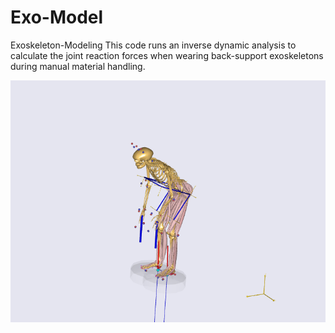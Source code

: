 # Exo-Model
Exoskeleton-Modeling
This code runs an inverse dynamic analysis to calculate the joint reaction forces when wearing back-support exoskeletons during manual material handling.

![Exo Lifting](https://github.com/samanmadinei/Exo-Model/blob/main/Exo%20Lifting/Exo-Lifting.png)

